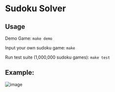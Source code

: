 # Sudoku Solver

## Usage
Demo Game: 
    `make demo`

Input your own sudoku game: 
    `make`

Run test suite (1,000,000 sudoku games): 
    `make test`


## Example:
![image](https://user-images.githubusercontent.com/73763472/236375438-d55ae4fd-c81f-422e-825a-d6ee3c037b4a.png)
